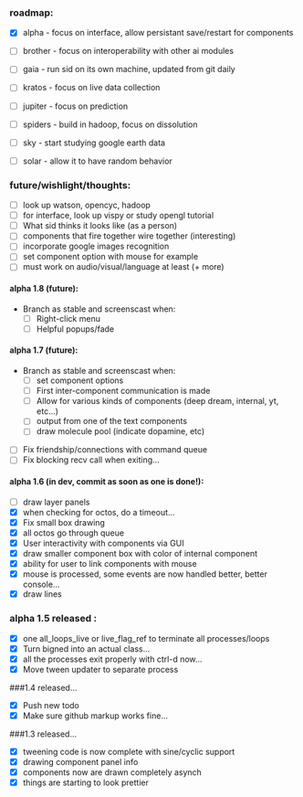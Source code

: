 ### roadmap:
- [x] alpha - focus on interface, allow persistant save/restart for components
- [ ] brother - focus on interoperability with other ai modules
- [ ] gaia - run sid on its own machine, updated from git daily
- [ ] kratos - focus on live data collection
- [ ] jupiter - focus on prediction
- [ ] spiders - build in hadoop, focus on dissolution
- [ ] sky - start studying google earth data
- [ ] solar - allow it to have random behavior


### future/wishlight/thoughts:
- [ ] look up watson, opencyc, hadoop
- [ ] for interface, look up vispy or study opengl tutorial
- [ ] What sid thinks it looks like (as a person)
- [ ] components that fire together wire together (interesting)
- [ ] incorporate google images recognition
- [ ] set component option with mouse for example
- [ ] must work on audio/visual/language at least (+ more)

#### alpha 1.8 (future):
- Branch as stable and screenscast when:
	- [ ] Right-click menu
	- [ ] Helpful popups/fade

#### alpha 1.7 (future):
- Branch as stable and screenscast when:
	- [ ] set component options
	- [ ] First inter-component communication is made
	- [ ] Allow for various kinds of components (deep dream, internal, yt, etc...)
	- [ ] output from one of the text components
	- [ ] draw molecule pool (indicate dopamine, etc)
- [ ] Fix friendship/connections with command queue
- [ ] Fix blocking recv call when exiting...

#### alpha 1.6 (in dev, commit as soon as one is done!):
- [ ] draw layer panels	
- [x] when checking for octos, do a timeout...
- [x] Fix small box drawing
- [x] all octos go through queue 
- [x] User interactivity with components via GUI
- [x] draw smaller component box with color of internal component
- [x] ability for user to link components with mouse
- [x] mouse is processed, some events are now handled better, better console...
- [x] draw lines

### alpha 1.5 released :
- [x] one all_loops_live or live_flag_ref to terminate all processes/loops
- [x] Turn bigned into an actual class...
- [x] all the processes exit properly with ctrl-d now...
- [x] Move tween updater to separate process

###1.4 released...
- [x] Push new todo
- [x] Make sure github markup works fine...

###1.3 released...
- [x] tweening code is now complete with sine/cyclic support
- [x] drawing component panel info
- [x] components now are drawn completely asynch
- [x] things are starting to look prettier
